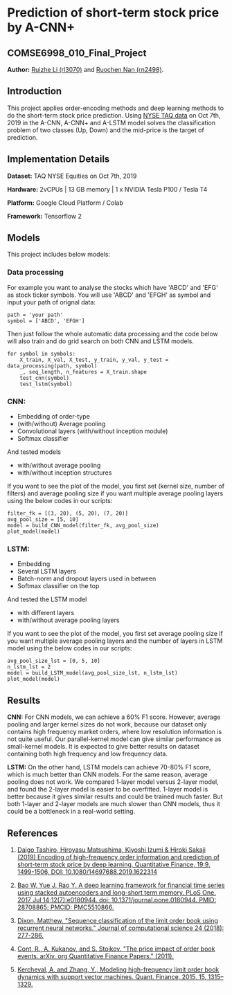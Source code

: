 # Prediction of short-term stock price by A-CNN+
## COMSE6998_010_Final_Project

**Author:** [Ruizhe Li (rl3070)](https://github.com/rzli6) and [Ruochen Nan (rn2498)](https://github.com/marina32).

## Introduction
This project applies order-encoding methods and deep learning methods to do the short-term stock price prediction. Using [NYSE TAQ data](https://www.nyse.com/market-data/historical) on Oct 7th, 2019 in the A-CNN, A-CNN+ and A-LSTM model solves the classification problem of two classes (Up, Down) and the mid-price is the target of prediction.

## Implementation Details
**Dataset:** TAQ NYSE Equities on Oct 7th, 2019

**Hardware:** 2vCPUs | 13 GB memory | 1 x NVIDIA Tesla P100 / Tesla T4

**Platform:** Google Cloud Platform / Colab

**Framework:** Tensorflow 2

## Models
This project includes below models:

### Data processing
For example you want to analyse the stocks which have 'ABCD' and 'EFG' as stock ticker symbols. You will use 'ABCD' and 'EFGH' as symbol and input your path of orignal data:
```
path = 'your path'
symbol = ['ABCD', 'EFGH']
```
Then just follow the whole automatic data processing and the code below will also train and do grid search on both CNN and LSTM models. 
```
for symbol in symbols:
    X_train, X_val, X_test, y_train, y_val, y_test = data_processing(path, symbol)
    _, seq_length, n_features = X_train.shape
    test_cnn(symbol)
    test_lstm(symbol)
```

### CNN:
- Embedding of order-type
- (with/without) Average pooling
- Convolutional layers (with/without inception module)
- Softmax classifier

And tested models 
- with/without average pooling
- with/without inception structures

If you want to see the plot of the model, you first set (kernel size, number of filters) and average pooling size if you want multiple average pooling layers using the below codes in our scripts:
```
filter_fk = [(3, 20), (5, 20), (7, 20)]
avg_pool_size = [5, 10]
model = build_CNN_model(filter_fk, avg_pool_size)
plot_model(model)
```

### LSTM:
- Embedding
- Several LSTM layers
- Batch-norm and dropout layers used in between
- Softmax classifier on the top

And tested the LSTM model 
- with different layers
- with/without average pooling layers

If you want to see the plot of the model, you first set average pooling size if you want multiple average pooling layers and the number of layers in LSTM model using the below codes in our scripts:
```
avg_pool_size_lst = [0, 5, 10]
n_lstm_lst = 2
model = build_LSTM_model(avg_pool_size_lst, n_lstm_lst)
plot_model(model)
```

## Results
**CNN:**
For CNN models, we can achieve a 60% F1 score. However, average pooling and larger kernel sizes do not work, because our dataset only contains high frequency market orders, where low resolution information is not quite useful. Our parallel-kernel model can give similar performance as small-kernel models. It is expected to give better results on dataset containing both high frequency and low frequency data.

**LSTM:**
On the other hand, LSTM models can achieve 70-80% F1 score, which is much better than CNN models. For the same reason, average pooling does not work. We compared 1-layer model versus 2-layer model, and found the 2-layer model is easier to be overfitted. 1-layer model is better because it gives similar results and could be trained much faster. But both 1-layer and 2-layer models are much slower than CNN models, thus it could be a bottleneck in a real-world setting.

## References

1. [Daigo Tashiro, Hiroyasu Matsushima, Kiyoshi Izumi \& Hiroki Sakaji (2019) Encoding of high-frequency order information and prediction of short-term stock price by deep learning, Quantitative Finance, 19:9, 1499-1506, DOI: 10.1080/14697688.2019.1622314](https://www.tandfonline.com/doi/abs/10.1080/14697688.2019.1622314)

2. [Bao W, Yue J, Rao Y. A deep learning framework for financial time series using stacked autoencoders and long-short term memory. PLoS One. 2017 Jul 14;12(7):e0180944. doi: 10.1371/journal.pone.0180944. PMID: 28708865; PMCID: PMC5510866.](https://journals.plos.org/plosone/article?id=10.1371/journal.pone.0180944)

3. [Dixon, Matthew. "Sequence classification of the limit order book using recurrent neural networks." Journal of computational science 24 (2018): 277-286.](https://www.sciencedirect.com/science/article/abs/pii/S1877750317309675)

4. [Cont, R., A. Kukanov, and S. Stoikov. "The price impact of order book events. arXiv. org Quantitative Finance Papers." (2011).](https://arxiv.org/abs/1011.6402) 

5. [Kercheval, A. and Zhang, Y., Modeling high-frequency limit order book dynamics with support vector machines. Quant. Finance, 2015, 15, 1315–1329.](https://www.math.fsu.edu/~aluffi/archive/paper462.pdf)
